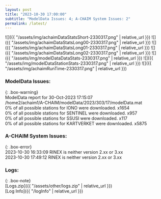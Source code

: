 ```yaml
---
layout: post
title: "2023-10-30 17:00:00"
subtitle: "ModelData Issues: 4; A-CHAIM System Issues: 2"
permalink: /latest/
---
```


![]({{ "/assets/img/achaimDataStatsShort-2330317.png" | relative_url }})
![]({{ "/assets/img/achaimDataStatsLong00-2330317.png" | relative_url }})
![]({{ "/assets/img/achaimDataStatsLong01-2330317.png" | relative_url }})
![]({{ "/assets/img/achaimDataStatsLong02-2330317.png" | relative_url }})
![]({{ "/assets/img/modelDataDataStats-2330317.png" | relative_url }})
![]({{ "/assets/img/modelDataStationStats-2330317.png" | relative_url }})
![]({{ "/assets/img/achaimRunTime-2330317.png" | relative_url }})


### ModelData Issues:  
  
{: .box-warning}  
 ModelData report for 30-Oct-2023 17:15:07   
 /home2/achaim1/A-CHAIM/modelData/2023/303/17/modelData.mat   
 0% of all possible stations for IONO were downloaded. x1654   
 0% of all possible stations for SENTINEL were downloaded. x957   
 0% of all possible stations for SSUSI were downloaded. x117   
 0% of all possible stations for KARTVERKET were downloaded. x5875   
  
### A-CHAIM System Issues:  
  
{: .box-error}  
2023-10-30 16:33:09 RINEX is neither version 2.xx or 3.xx  
2023-10-30 17:49:12 RINEX is neither version 2.xx or 3.xx  

### Logs:  
  
{: .box-note}  
[Logs.zip]({{ "/assets/other/logs.zip" | relative_url }})  
[Log Info]({{ "/logInfo" | relative_url }})  
